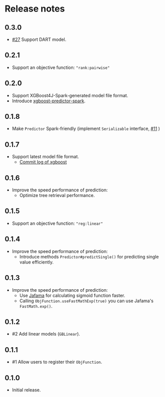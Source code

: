 # Release notes

## 0.3.0

- [#27](https://github.com/komiya-atsushi/xgboost-predictor-java/pull/27) Support DART model.

## 0.2.1

- Support an objective function: `"rank:pairwise"`

## 0.2.0

- Support XGBoost4J-Spark-generated model file format.
- Introduce [xgboost-predictor-spark](https://github.com/komiya-atsushi/xgboost-predictor-java/tree/master/xgboost-predictor-spark).


## 0.1.8

- Make `Predictor` Spark-friendly (implement `Serializable` interface, [#11](https://github.com/komiya-atsushi/xgboost-predictor-java/issues/11) )

## 0.1.7

- Support latest model file format.
    - [Commit log of xgboost](https://github.com/dmlc/xgboost/commit/0d95e863c981548b5a7ca363310fc359a9165d85#diff-53a3a623be5ce5a351a89012c7b03a31R193)

## 0.1.6

- Improve the speed performance of prediction:
    - Optimize tree retrieval performance.

## 0.1.5

- Support an objective function: `"reg:linear"`

## 0.1.4

- Improve the speed performance of prediction:
    - Introduce methods `Predictor#predictSingle()` for predicting single value efficiently.

## 0.1.3

- Improve the speed performance of prediction:
    - Use [Jafama](https://github.com/jeffhain/jafama/) for calculating sigmoid function faster.
    - Calling `ObjFunction.useFastMathExp(true)` you can use Jafama's `FastMath.exp()`. 

## 0.1.2

- #2 Add linear models (`GBLinear`).

## 0.1.1

- #1 Allow users to register their `ObjFunction`.

## 0.1.0

- Initial release.
